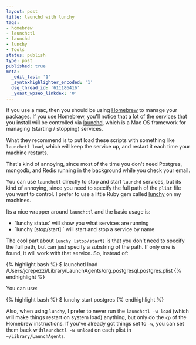 ```yaml
---
layout: post
title: launchd with lunchy
tags:
- homebrew
- launchctl
- launchd
- lunchy
- Tools
status: publish
type: post
published: true
meta:
  _edit_last: '1'
  _syntaxhighlighter_encoded: '1'
  dsq_thread_id: '611186416'
  _yoast_wpseo_linkdex: '0'
---
```

If you use a mac, then you should be using <a href="http://mxcl.github.com/homebrew/">Homebrew</a> to manage your packages. If you use Homebrew, you'll notice that a lot of the services that you install will be controlled via <a href="http://en.wikipedia.org/wiki/Launchd">launchd</a>, which is a Mac OS framework for managing (starting / stopping) services.

What they recommend is to put load these scripts with something like <code>launchctl load</code>, which will keep the service up, and restart it each time your machine restarts.

That's kind of annoying, since most of the time you don't need Postgres, mongodb, and Redis running in the background while you check your email.

You can use <code>launchctl</code> directly to stop and start <code>launchd</code> services, but its kind of annoying, since you need to specify the full path of the <code>plist</code> file you want to control. I prefer to use a little Ruby gem called <a href="http://rubygems.org/gems/lunchy">lunchy</a> on my machines.

Its a nice wrapper around <code>launchctl</code> and the basic usage is:
<ul>
	<li>`lunchy status` will show you what services are running</li>
	<li>`lunchy [stop/start] <name>` will start and stop a service by name</li>
</ul>
The cool part about <code>lunchy [stop/start]</code> is that you don't need to specify the full path, but can just specify a substring of the path. If only one is found, it will work with that service. So, instead of:

{% highlight bash %}
$ launchctl load /Users/jcrepezzi/Library/LaunchAgents/org.postgresql.postgres.plist
{% endhighlight %}

You can use:

{% highlight bash %}
$ lunchy start postgres
{% endhighlight %}

Also, when using <code>lunchy</code>, I prefer to never run the <code>launchctl -w load</code> (which will make things restart on system load) anything, but only do the <code>cp</code> of the Homebrew instructions. If you've already got things set to <code>-w</code>, you can set them back with<code>launchctl -w unload</code> on each plist in <code>~/Library/LaunchAgents</code>.
